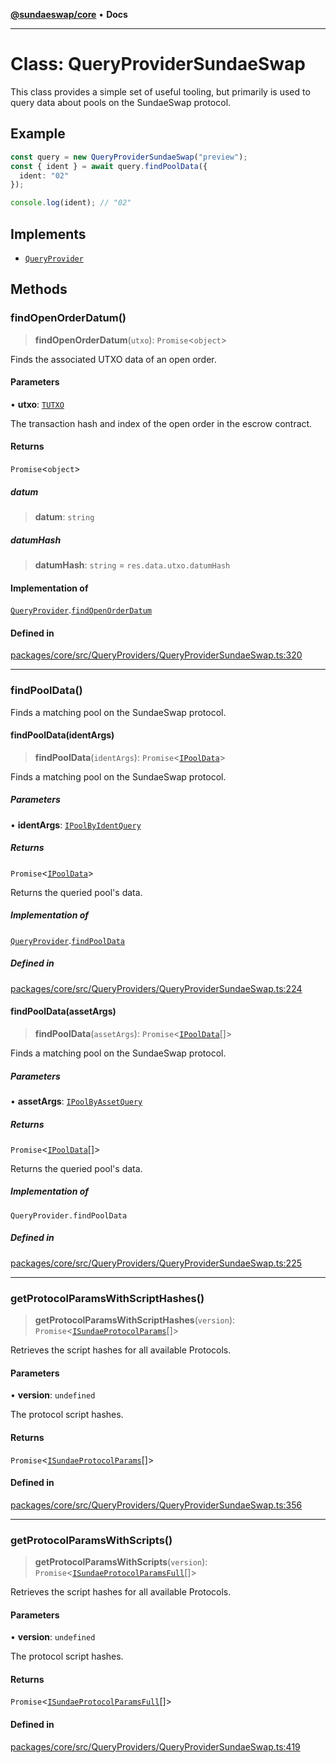 [**@sundaeswap/core**](../../README.md) • **Docs**

***

# Class: QueryProviderSundaeSwap

This class provides a simple set of useful tooling, but primarily is used to
query data about pools on the SundaeSwap protocol.

## Example

```ts
const query = new QueryProviderSundaeSwap("preview");
const { ident } = await query.findPoolData({
  ident: "02"
});

console.log(ident); // "02"
```

## Implements

- [`QueryProvider`](QueryProvider.md)

## Methods

### findOpenOrderDatum()

> **findOpenOrderDatum**(`utxo`): `Promise`\<`object`\>

Finds the associated UTXO data of an open order.

#### Parameters

• **utxo**: [`TUTXO`](../type-aliases/TUTXO.md)

The transaction hash and index of the open order in the escrow contract.

#### Returns

`Promise`\<`object`\>

##### datum

> **datum**: `string`

##### datumHash

> **datumHash**: `string` = `res.data.utxo.datumHash`

#### Implementation of

[`QueryProvider`](QueryProvider.md).[`findOpenOrderDatum`](QueryProvider.md#findopenorderdatum)

#### Defined in

[packages/core/src/QueryProviders/QueryProviderSundaeSwap.ts:320](https://github.com/SundaeSwap-finance/sundae-sdk/blob/main/packages/core/src/QueryProviders/QueryProviderSundaeSwap.ts#L320)

***

### findPoolData()

Finds a matching pool on the SundaeSwap protocol.

#### findPoolData(identArgs)

> **findPoolData**(`identArgs`): `Promise`\<[`IPoolData`](../interfaces/IPoolData.md)\>

Finds a matching pool on the SundaeSwap protocol.

##### Parameters

• **identArgs**: [`IPoolByIdentQuery`](../interfaces/IPoolByIdentQuery.md)

##### Returns

`Promise`\<[`IPoolData`](../interfaces/IPoolData.md)\>

Returns the queried pool's data.

##### Implementation of

[`QueryProvider`](QueryProvider.md).[`findPoolData`](QueryProvider.md#findpooldata)

##### Defined in

[packages/core/src/QueryProviders/QueryProviderSundaeSwap.ts:224](https://github.com/SundaeSwap-finance/sundae-sdk/blob/main/packages/core/src/QueryProviders/QueryProviderSundaeSwap.ts#L224)

#### findPoolData(assetArgs)

> **findPoolData**(`assetArgs`): `Promise`\<[`IPoolData`](../interfaces/IPoolData.md)[]\>

Finds a matching pool on the SundaeSwap protocol.

##### Parameters

• **assetArgs**: [`IPoolByAssetQuery`](../interfaces/IPoolByAssetQuery.md)

##### Returns

`Promise`\<[`IPoolData`](../interfaces/IPoolData.md)[]\>

Returns the queried pool's data.

##### Implementation of

`QueryProvider.findPoolData`

##### Defined in

[packages/core/src/QueryProviders/QueryProviderSundaeSwap.ts:225](https://github.com/SundaeSwap-finance/sundae-sdk/blob/main/packages/core/src/QueryProviders/QueryProviderSundaeSwap.ts#L225)

***

### getProtocolParamsWithScriptHashes()

> **getProtocolParamsWithScriptHashes**(`version`): `Promise`\<[`ISundaeProtocolParams`](../interfaces/ISundaeProtocolParams.md)[]\>

Retrieves the script hashes for all available Protocols.

#### Parameters

• **version**: `undefined`

The protocol script hashes.

#### Returns

`Promise`\<[`ISundaeProtocolParams`](../interfaces/ISundaeProtocolParams.md)[]\>

#### Defined in

[packages/core/src/QueryProviders/QueryProviderSundaeSwap.ts:356](https://github.com/SundaeSwap-finance/sundae-sdk/blob/main/packages/core/src/QueryProviders/QueryProviderSundaeSwap.ts#L356)

***

### getProtocolParamsWithScripts()

> **getProtocolParamsWithScripts**(`version`): `Promise`\<[`ISundaeProtocolParamsFull`](../interfaces/ISundaeProtocolParamsFull.md)[]\>

Retrieves the script hashes for all available Protocols.

#### Parameters

• **version**: `undefined`

The protocol script hashes.

#### Returns

`Promise`\<[`ISundaeProtocolParamsFull`](../interfaces/ISundaeProtocolParamsFull.md)[]\>

#### Defined in

[packages/core/src/QueryProviders/QueryProviderSundaeSwap.ts:419](https://github.com/SundaeSwap-finance/sundae-sdk/blob/main/packages/core/src/QueryProviders/QueryProviderSundaeSwap.ts#L419)

